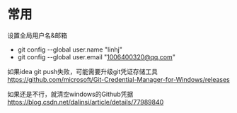 # 常用

设置全局用户名&邮箱

- git config --global user.name "linhj"
- git config --global user.email "1006400320@qq.com"


如果idea git push失败，可能需要升级git凭证存储工具
https://github.com/microsoft/Git-Credential-Manager-for-Windows/releases

 如果还是不行，就清空windows的Github凭据
 https://blog.csdn.net/dalinsi/article/details/77989840
